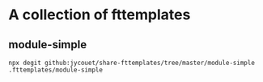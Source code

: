 # A collection of fttemplates

## module-simple

`npx degit github:jycouet/share-fttemplates/tree/master/module-simple .fttemplates/module-simple`
